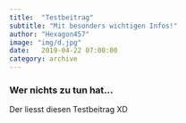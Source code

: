 ```yaml
---
title:  "Testbeitrag"
subtitle: "Mit besonders wichtigen Infos!"
author: "Hexagon457"
image: "img/d.jpg"
date:   2019-04-22 07:00:00
category: archive
---
```


### Wer nichts zu tun hat...
Der liesst diesen Testbeitrag XD